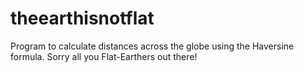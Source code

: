 # theearthisnotflat
Program to calculate distances across the globe using the Haversine formula. Sorry all you Flat-Earthers out there!
